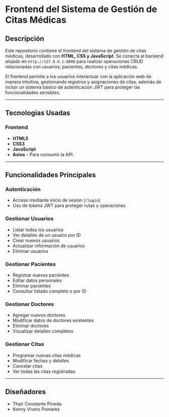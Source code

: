 # **Frontend del Sistema de Gestión de Citas Médicas**

## **Descripción**

Este repositorio contiene el frontend del sistema de gestión de citas médicas, desarrollado con **HTML, CSS y JavaScript**. Se conecta al backend alojado en `http://127.0.0.1:8000` para realizar operaciones CRUD relacionadas con usuarios, pacientes, doctores y citas médicas.

El frontend permite a los usuarios interactuar con la aplicación web de manera intuitiva, gestionando registros y asignaciones de citas, además de incluir un sistema básico de autenticación JWT para proteger las funcionalidades sensibles.

---

## **Tecnologías Usadas**

### Frontend
- **HTML5**
- **CSS3**
- **JavaScript**
- **Axios** – Para consumir la API.

---

## **Funcionalidades Principales**

### Autenticación
- Acceso mediante inicio de sesión (`/login`)
- Uso de tokens JWT para proteger rutas y operaciones

### Gestionar Usuarios
- Listar todos los usuarios
- Ver detalles de un usuario por ID
- Crear nuevos usuarios
- Actualizar información de usuarios
- Eliminar usuarios

### Gestionar Pacientes
- Registrar nuevos pacientes
- Editar datos personales
- Eliminar pacientes
- Consultar listado completo o por ID

### Gestionar Doctores
- Agregar nuevos doctores
- Modificar datos de doctores existentes
- Eliminar doctores
- Visualizar detalles completos

### Gestionar Citas
- Programar nuevas citas médicas
- Modificar fechas y detalles
- Cancelar citas
- Ver todas las citas registradas

---

## Diseñadores
- Thair Constante Pineda  
- Kenny Vivero Pomares 
